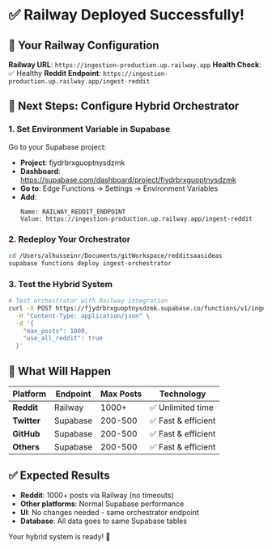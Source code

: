 # ✅ Railway Deployed Successfully!

## 🎯 Your Railway Configuration

**Railway URL**: `https://ingestion-production.up.railway.app`
**Health Check**: ✅ Healthy
**Reddit Endpoint**: `https://ingestion-production.up.railway.app/ingest-reddit`

## 🔧 Next Steps: Configure Hybrid Orchestrator

### 1. **Set Environment Variable in Supabase**

Go to your Supabase project:
- **Project**: fjydrbrxguoptnysdzmk
- **Dashboard**: https://supabase.com/dashboard/project/fjydrbrxguoptnysdzmk
- **Go to**: Edge Functions → Settings → Environment Variables  
- **Add**:
  ```
  Name: RAILWAY_REDDIT_ENDPOINT
  Value: https://ingestion-production.up.railway.app/ingest-reddit
  ```

### 2. **Redeploy Your Orchestrator**

```bash
cd /Users/alhusseinr/Documents/gitWorkspace/redditsaasideas
supabase functions deploy ingest-orchestrator
```

### 3. **Test the Hybrid System**

```bash
# Test orchestrator with Railway integration
curl -X POST https://fjydrbrxguoptnysdzmk.supabase.co/functions/v1/ingest-orchestrator \
  -H "Content-Type: application/json" \
  -d '{
    "max_posts": 1000,
    "use_all_reddit": true
  }'
```

## 🎯 What Will Happen

| Platform | Endpoint | Max Posts | Technology |
|----------|----------|-----------|------------|
| **Reddit** | Railway | 1000+ | ✅ Unlimited time |
| **Twitter** | Supabase | 200-500 | ✅ Fast & efficient |
| **GitHub** | Supabase | 200-500 | ✅ Fast & efficient |
| **Others** | Supabase | 200-500 | ✅ Fast & efficient |

## ✅ Expected Results

- **Reddit**: 1000+ posts via Railway (no timeouts)
- **Other platforms**: Normal Supabase performance
- **UI**: No changes needed - same orchestrator endpoint
- **Database**: All data goes to same Supabase tables

Your hybrid system is ready! 🚀